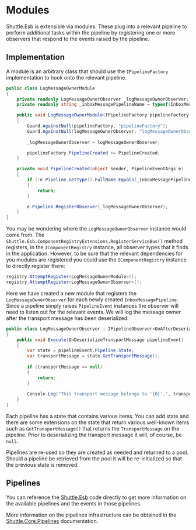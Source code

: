 # Modules

Shuttle.Esb is extensible via modules. These plug into a relevant pipeline to perform additional tasks within the pipeline by registering one or more observers that respond to the events raised by the pipeline.

## Implementation

A module is an arbitrary class that should use the `IPipelineFactory` implementation to hook onto the relevant pipeline.

``` c#
public class LogMessageOwnerModule
{
    private readonly LogMessageOwnerObserver _logMessageOwnerObserver;
    private readonly string _inboxMessagePipelineName = typeof(InboxMessagePipeline).FullName;

    public void LogMessageOwnerModule(IPipelineFactory pipelineFactory, LogMessageOwnerObserver logMessageOwnerObserver)
    {
        Guard.AgainstNull(pipelineFactory, "pipelineFactory");
        Guard.AgainstNull(logMessageOwnerObserver, "logMessageOwnerObserver");
        
        _logMessageOwnerObserver = logMessageOwnerObserver;

        pipelineFactory.PipelineCreated += PipelineCreated;
    }

    private void PipelineCreated(object sender, PipelineEventArgs e)
    {
        if (!e.Pipeline.GetType().FullName.Equals(_inboxMessagePipelineName, StringComparison.InvariantCultureIgnoreCase))
        {
            return;
        }

        e.Pipeline.RegisterObserver(_logMessageOwnerObserver);
    }
}
```

You may be wondering where the `LogMessageOwnerObserver` instance would come from.  The `Shuttle.Esb.ComponentRegistryExtensions.RegisterServiceBus()` method registers, in the `IComponentRegistry` instance, all observer types that it finds in the application.  However, to be sure that the relevant dependencies for you modules are registered you could use the `IComponentRegistry` instance to directly register them:

```c#
registry.AttemptRegister<LogMessageOwnerModule>();
registry.AttemptRegister<LogMessageOwnerObserver>();
```

Here we have created a new module that registers the `LogMessageOwnerObserver` for each newly created `InboxMessagePipeline`.  Since a pipeline simply raises `PipelineEvent` instances the observer will need to listen out for the relevant events.  We will log the message owner after the transport message has been deserialized:

``` c#
public class LogMessageOwnerObserver : IPipelineObserver<OnAfterDeserializeTransportMessage>
{
    public void Execute(OnDeserializeTransportMessage pipelineEvent)
    {
        var state = pipelineEvent.Pipeline.State;
        var transportMessage = state.GetTransportMessage();
        
        if (transportMessage == null)
        {
            return;
        }
        
        Console.Log("This transport message belongs to '{0}'.", transportMessage.PrincipalIdentityName);
    }
}
```

Each pipeline has a state that contains various items.  You can add state and there are some extensions on the state that return various well-known items such as `GetTransportMessage()` that returns the `TransportMessage` on the pipeline.  Prior to deserializing the transport message it will, of course, be `null`.

Pipelines are re-used so they are created as needed and returned to a pool.  Should a pipeline be retrieved from the pool it will be re-initialized so that the previous state is removed.

## Pipelines

You can reference the [Shuttle.Esb](https://github.com/Shuttle/Shuttle.Esb/tree/master/Shuttle.Esb/Pipeline/Pipelines) code directly to get more information on the available pipelines and the events in those pipelines.

More information on the pipelines infrastructure can be obtained in the [Shuttle.Core.Pipelines](https://shuttle.github.io/shuttle-core/infrastructure/shuttle-core-pipelines.html) documentation.
